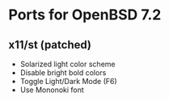 # Ports for OpenBSD 7.2

## x11/st (patched)

* Solarized light color scheme
* Disable bright bold colors
* Toggle Light/Dark Mode (F6)
* Use Mononoki font
